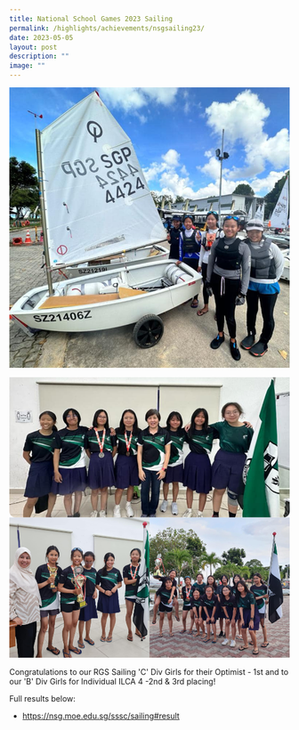 ```yaml
---
title: National School Games 2023 Sailing
permalink: /highlights/achievements/nsgsailing23/
date: 2023-05-05
layout: post
description: ""
image: ""
---
```

![](/images/nsg%20sailing%202.png)

![](/images/nsg%20sailing%201.png)

Congratulations to our RGS Sailing 'C' Div Girls for their Optimist - 1st and to our 'B' Div Girls for Individual ILCA 4 -2nd & 3rd placing!

Full results below:

* https://nsg.moe.edu.sg/sssc/sailing#result